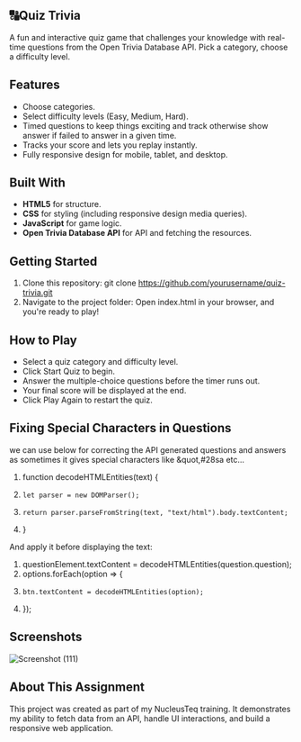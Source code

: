 ## 🔠Quiz Trivia

A fun and interactive quiz game that challenges your knowledge with real-time questions from the Open Trivia Database API. Pick a category, choose a difficulty level.

## Features

- Choose categories.
- Select difficulty levels (Easy, Medium, Hard).
- Timed questions to keep things exciting and track otherwise show answer if failed to answer in a given time.
- Tracks your score and lets you replay instantly.
- Fully responsive design for mobile, tablet, and desktop.

## Built With

- **HTML5** for structure.
- **CSS** for styling (including responsive design media queries).
- **JavaScript** for game logic.
- **Open Trivia Database API** for API and fetching the resources.

## Getting Started

1. Clone this repository:
   git clone https://github.com/yourusername/quiz-trivia.git
2. Navigate to the project folder:
Open index.html in your browser, and you're ready to play!

## How to Play
- Select a quiz category and difficulty level.
- Click Start Quiz to begin.
- Answer the multiple-choice questions before the timer runs out.
- Your final score will be displayed at the end.
- Click Play Again to restart the quiz.

## Fixing Special Characters in Questions
we can use below for correcting the API generated questions and answers as sometimes it gives special characters like &quot,#28sa etc...

1. function decodeHTMLEntities(text) {
2.     let parser = new DOMParser();
3.     return parser.parseFromString(text, "text/html").body.textContent;
4. }

And apply it before displaying the text:
1. questionElement.textContent = decodeHTMLEntities(question.question);
2. options.forEach(option => {
3.     btn.textContent = decodeHTMLEntities(option);
4. });


## Screenshots
![Screenshot (111)](https://github.com/user-attachments/assets/ca4a5804-c060-41be-a58d-46f3538260e8)



## About This Assignment  
This project was created as part of my NucleusTeq training. It demonstrates my ability to fetch data from an API, handle UI interactions, and build a responsive web application.  
